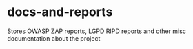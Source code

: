 # docs-and-reports
Stores OWASP ZAP reports, LGPD RIPD reports and other misc documentation about the project
